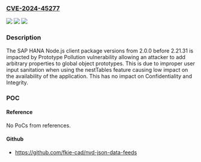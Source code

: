 ### [CVE-2024-45277](https://cve.mitre.org/cgi-bin/cvename.cgi?name=CVE-2024-45277)
![](https://img.shields.io/static/v1?label=Product&message=SAP%20HANA%20Client&color=blue)
![](https://img.shields.io/static/v1?label=Version&message=%3D%20HDB_CLIENT%202.0%20&color=brighgreen)
![](https://img.shields.io/static/v1?label=Vulnerability&message=CWE-1321%3A%20Improperly%20Controlled%20Modification%20of%20Object%20Prototype%20Attributes&color=brighgreen)

### Description

The SAP HANA Node.js client package versions from 2.0.0 before 2.21.31 is impacted by Prototype Pollution vulnerability allowing an attacker to add arbitrary properties to global object prototypes. This is due to improper user input sanitation when using the nestTables feature causing low impact on the availability of the application. This has no impact on Confidentiality and Integrity.

### POC

#### Reference
No PoCs from references.

#### Github
- https://github.com/fkie-cad/nvd-json-data-feeds


